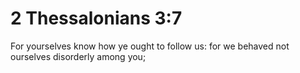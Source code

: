 # 2 Thessalonians 3:7

For yourselves know how ye ought to follow us: for we behaved not ourselves disorderly among you;